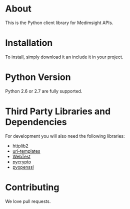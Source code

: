 # About
This is the Python client library for Medimsight APIs. 

# Installation
To install, simply download it an include it in your project.

# Python Version
Python 2.6 or 2.7 are fully supported.

# Third Party Libraries and Dependencies
For development you will also need the following libraries:
* [httplib2](https://github.com/jcgregorio/httplib2)
* [uri-templates](https://github.com/uri-templates/uritemplate-py)
* [WebTest](http://pythonpaste.org/webtest/)
* [pycrypto](https://pypi.python.org/pypi/pycrypto)
* [pyopenssl](https://pypi.python.org/pypi/pyOpenSSL)

# Contributing
We love pull requests.
